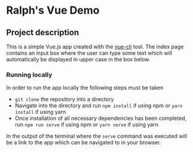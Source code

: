 # Ralph's Vue Demo

## Project description

This is a simple Vue.js app created with the [vue-cli]() tool. The index page contains an input box where the user can type some text
which will automatically be displayed in upper case in the box below.

### Running locally

In order to run the app locally the following steps must be taken

- `git clone` the repository into a directory
- Navigate into the directory and run `npm install` if using npm or `yarn install` if using yarn
- Once installation of all necessary dependencies has been completed, run `npm run serve` if using npm or `yarn serve` if using yarn

In the output of the terminal where the `serve` command was executed will be a link to the app which can be navigated to in your browser.
